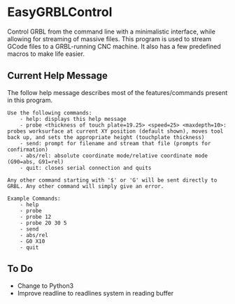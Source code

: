 # EasyGRBLControl
Control GRBL from the command line with a minimalistic interface, while allowing for streaming of massive files.
This program is used to stream GCode files to a GRBL-running CNC machine. It also has a few predefined macros to make life easier.

## Current Help Message
The follow help message describes most of the features/commands present in this program.
```
Use the following commands:
	- help: displays this help message
	- probe <thickness of touch plate=19.25> <speed=25> <maxdepth=10>: probes worksurface at current XY position (default shown), moves tool back up, and sets the appropriate height (touchplate thickness)
	- send: prompt for filename and stream that file (prompts for confirmation)
	- abs/rel: absolute coordinate mode/relative coordinate mode (G90=abs, G91=rel)
	- quit: closes serial connection and quits

Any other command starting with '$' or 'G' will be sent directly to GRBL. Any other command will simply give an error.

Example Commands:
	- help
	- probe
	- probe 12
	- probe 20 30 5
	- send
	- abs/rel
	- G0 X10
	- quit
```

## To Do
* Change to Python3
* Improve readline to readlines system in reading buffer